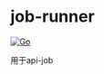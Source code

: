# job-runner

[![Go](https://github.com/august0715/job-worker/actions/workflows/go.yml/badge.svg)](https://github.com/august0715/job-worker/actions/workflows/go.yml)

用于api-job
